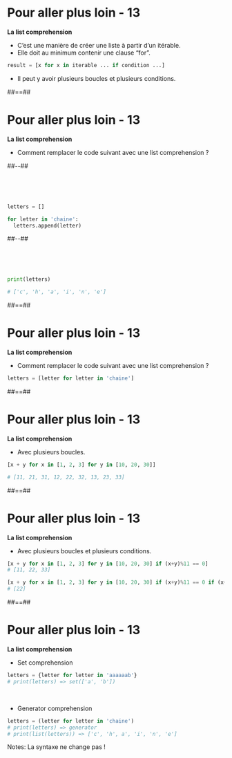 <!-- .slide: class="with-code" -->

# Pour aller plus loin - 13

**La list comprehension**

* C’est une manière de créer une liste à partir d’un itérable.
* Elle doit au minimum contenir une clause “for”.

```python
result = [x for x in iterable ... if condition ...]
```

<!-- .element: class="big-code" -->

* Il peut y avoir plusieurs boucles et plusieurs conditions.

##==##
<!-- .slide: class="with-code two-column-layout" -->

# Pour aller plus loin - 13

**La list comprehension**

* Comment remplacer le code suivant avec une list comprehension ?

##--##

<br>
<br>
<br>

```python
letters = []

for letter in 'chaine':
  letters.append(letter)
```

##--##

<br>
<br>
<br>

```python
print(letters)

# ['c', 'h', 'a', 'i', 'n', 'e']
```

##==##
<!-- .slide: class="with-code" -->

# Pour aller plus loin - 13

**La list comprehension**

* Comment remplacer le code suivant avec une list comprehension ?

```python
letters = [letter for letter in 'chaine']
```

<!-- .element: class="big-code" -->

##==##
<!-- .slide: class="with-code" -->

# Pour aller plus loin - 13

**La list comprehension**

* Avec plusieurs boucles.

```python
[x + y for x in [1, 2, 3] for y in [10, 20, 30]]

# [11, 21, 31, 12, 22, 32, 13, 23, 33]
```

<!-- .element: class="big-code" -->

##==##
<!-- .slide: class="with-code" -->

# Pour aller plus loin - 13

**La list comprehension**

* Avec plusieurs boucles et plusieurs conditions.

```python
[x + y for x in [1, 2, 3] for y in [10, 20, 30] if (x+y)%11 == 0]
# [11, 22, 33]

[x + y for x in [1, 2, 3] for y in [10, 20, 30] if (x+y)%11 == 0 if (x+y)%2 == 0]
# [22]
```

<!-- .element: class="big-code" -->

##==##
<!-- .slide: class="with-code" -->

# Pour aller plus loin - 13

**La list comprehension**

* Set comprehension

```python
letters = {letter for letter in 'aaaaaab'}
# print(letters) => set(['a', 'b'])
```

<!-- .element: class="big-code" -->

<br>

* Generator comprehension

```python
letters = (letter for letter in 'chaine')
# print(letters) => generator
# print(list(letters)) => ['c', 'h', a', 'i', 'n', 'e']
```

<!-- .element: class="big-code" -->

Notes:
La syntaxe ne change pas !
